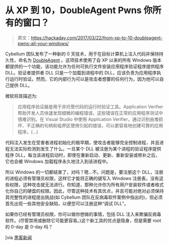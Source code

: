 # 从 XP 到 10，DoubleAgent Pwns 你所有的窗口？

> 原文：<https://hackaday.com/2017/03/22/from-xp-to-10-doubleagent-pwns-all-your-windows/>

Cybellum 团队发布了一种新的 0 天技术，用于在目标计算机上注入代码并保持持久性，命名为 [DoubleAgent](http://cybellum.com/doubleagentzero-day-code-injection-and-persistence-technique/) 。这项技术使用了自 XP 以来的所有 Windows 版本都提供的一个功能，该功能允许为任何可执行文件安装应用程序验证程序提供程序 DLL。验证者提供者 DLL 只是一个加载到进程中的 DLL，应该负责为应用程序执行运行时验证。然而，它的内部行为可以是攻击者想要的任何行为，因为他可以自己提供 DLL。

微软将其描述为:

> 应用程序验证器是用于非托管代码的运行时验证工具。Application Verifier 帮助开发人员快速发现细微的编程错误，这些错误在正常的应用程序测试中很难识别。在 Visual Studio 中使用 Application Verifier，通过识别由堆损坏、不正确的句柄和临界区使用引起的错误，可以更容易地创建可靠的应用程序。(…)

代码注入发生在受害者进程初始化的极早期，使攻击者能够完全控制进程，并且进程无法实际检测到发生了什么。一旦某个 DLL 被注册为某个进程的验证程序提供程序 DLL，每当该进程启动时，即使在重新启动、更新、重新安装或修补之后，它也会被 Windows 加载程序永久地注入到该进程中。

所以 Windows 的一切都结束了，对吗？嗯…不。问题是，要注册这个 DLL，注册的进程必须有管理员权限，这样它才能将正确的键写入 Windows 注册表。没有这些权限，这种攻击就无法进行。你知道，那种允许你为所有用户安装软件或者格式化你自己的硬盘的权限。因此，尽管这种技术有其优点，并且可能对绝对必须保持其完整性的进程提出挑战(如 Cybellum 团队在反病毒软件案例中指出的)，但必须首先出现一些其他安全缺陷，以便您可以注册这种“调试 DLL”。

如果你已经有管理员权限，你可以做你想做的事情，包括 DLL 注入来欺骗反病毒软件。(尽管禁用或删除它可能更容易。)这个新工具的优点是隐身，但是需要 root 的 0-day 是 0-day 吗？

[via [黑客新闻](http://thehackernews.com/2017/03/hacking-windows-dll-injection.html)